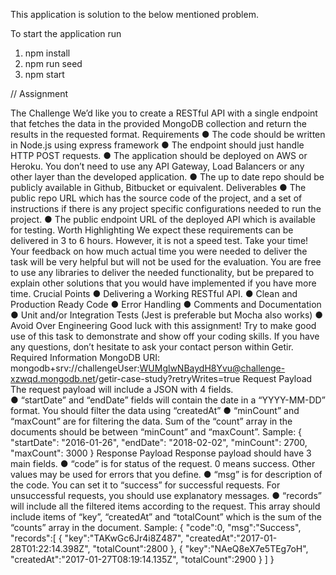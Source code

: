 This application is solution to the below mentioned problem.


To start the application run
1. npm install
2. npm run seed
3. npm start


// Assignment

 The Challenge  We’d like you to create a RESTful API with a single endpoint that fetches the data in the provided MongoDB collection and return the results in the requested format.  Requirements 
    ●  The code should be written in Node.js using express framework
    ●  The endpoint should just handle HTTP POST requests.
    ●  The application should be deployed on AWS or Heroku. You don’t need to use any API Gateway, Load Balancers or any other layer than the developed application. 
    ●  The up to date repo should be publicly available in Github, Bitbucket or equivalent. 
    Deliverables 
     ●  The public repo URL which has the source code of the project, and a set of instructions if there is any project specific configurations needed to run the project. 
      ●  The public endpoint URL of the deployed API which is available for testing.  Worth Highlighting  We expect these requirements can be delivered in 3 to 6 hours. However, it is not a speed test. Take your time! Your feedback on how much actual time you were needed to deliver the task will be very helpful but will not be used for the evaluation.  You are free to use any libraries to deliver the needed functionality, but be prepared to explain other solutions that you would have implemented if you have more time.  Crucial Points
        ●  Delivering a Working RESTful API.  ●  Clean and Production Ready Code 
        ●  Error Handling 
        ●  Comments and Documentation 
        ●  Unit and/or Integration Tests (Jest is preferable but Mocha also works)  ●  Avoid Over Engineering  Good luck with this assignment! Try to make good use of this task to demonstrate and show off your coding skills. If you have any questions, don’t hesitate to ask your contact person within Getir. 
  Required Information   MongoDB URI:  mongodb+srv://challengeUser:WUMglwNBaydH8Yvu@challenge-xzwqd.mongodb.net/getir-case-study?retryWrites=true  Request Payload  The request payload will include a JSON with 4 fields.  
  ●  “startDate” and “endDate” fields will contain the date in a “YYYY-MM-DD” format. You should filter the data using “createdAt” 
   ●  “minCount” and “maxCount” are for filtering the data. Sum of the “count” array in the documents should be between “minCount” and “maxCount”.  Sample:  {  "startDate": "2016-01-26",  "endDate": "2018-02-02",  "minCount": 2700,  "maxCount": 3000  }  Response Payload  Response payload should have 3 main fields. 
    ●  “code” is for status of the request. 0 means success. Other values may be used for errors that you define. 
    ●  “msg”  is  for  description of  the  code. You can  set  it  to  “success” for successful requests. For unsuccessful requests, you should use explanatory messages.
    ●  “records” will include all the filtered items according to the request. This array should include items of “key”, “createdAt” and “totalCount” which is the sum of the “counts” array in the document. 
   Sample:  {  "code":0,  "msg":"Success",  "records":[  {  "key":"TAKwGc6Jr4i8Z487",  "createdAt":"2017-01-28T01:22:14.398Z",  "totalCount":2800  },  {  "key":"NAeQ8eX7e5TEg7oH",  "createdAt":"2017-01-27T08:19:14.135Z",  "totalCount":2900  }  ]  } 

